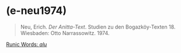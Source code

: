 # (e-neu1974)
> Neu, Erich. *Der Anitta-Text*. Studien zu den Bogazköy-Texten 18. Wiesbaden: Otto Narrassowitz. 1974. 
 
[Runic Words: *alu*](runic-words-alu.md)